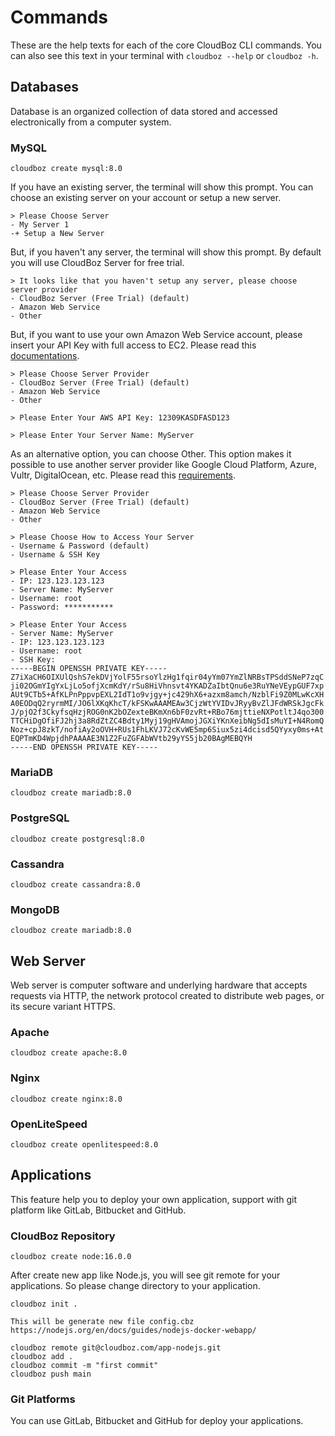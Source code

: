 # Commands

These are the help texts for each of the core CloudBoz CLI commands. You can also see this text in your terminal with `cloudboz --help` or `cloudboz -h`.

## Databases

Database is an organized collection of data stored and accessed electronically from a computer system.

### MySQL

```
cloudboz create mysql:8.0
```

If you have an existing server, the terminal will show this prompt. You can choose an existing server on your account or setup a new server.

```
> Please Choose Server
- My Server 1
-+ Setup a New Server
```

But, if you haven't any server, the terminal will show this prompt. By default you will use CloudBoz Server for free trial.&#x20;

```
> It looks like that you haven't setup any server, please choose server provider
- CloudBoz Server (Free Trial) (default)
- Amazon Web Service
- Other
```

But, if you want to use your own Amazon Web Service account, please insert your API Key with full access to EC2. Please read this [documentations](https://docs.aws.amazon.com/IAM/latest/UserGuide/id\_credentials\_access-keys.html).

```
> Please Choose Server Provider
- CloudBoz Server (Free Trial) (default)
- Amazon Web Service
- Other

> Please Enter Your AWS API Key: 12309KASDFASD123

> Please Enter Your Server Name: MyServer
```

As an alternative option, you can choose Other. This option makes it possible to use another server provider like Google Cloud Platform, Azure, Vultr, DigitalOcean, etc. Please read this [requirements](../requirements.md).

```
> Please Choose Server Provider
- CloudBoz Server (Free Trial) (default)
- Amazon Web Service
- Other

> Please Choose How to Access Your Server
- Username & Password (default)
- Username & SSH Key

> Please Enter Your Access
- IP: 123.123.123.123
- Server Name: MyServer
- Username: root
- Password: ***********

> Please Enter Your Access
- Server Name: MyServer
- IP: 123.123.123.123
- Username: root
- SSH Key:
-----BEGIN OPENSSH PRIVATE KEY-----
Z7iXaCH6OIXUlQshS7ekDVjYolF55rsoYlzHg1fqir04yYm07YmZlNRBsTPSddSNeP7zqC
ji02OGmYIgYxLjLo5ofjXcmKdY/rSu8HiVhnsvt4YKADZaIbtQnu6e3RuYNeVEypGUF7xp
AUt9CTb5+AfKLPnPppvpEXL2IdT1o9vjgy+jc429hX6+azxm8amch/NzblFi9Z0MLwKcXH
A0EODqQ2ryrmMI/JO6lXKqKhcT/kFSKwAAAMEAw3CjzWtYVIDvJRyyBvZlJFdWRSkJgcFk
J/pjO2f3CkyfsqHzjROG0nK2bOZexteBKmXn6bF0zvRt+RBo76mjttieNXPotltJ4qo300
TTCHiDgOfiFJ2hj3a8RdZtZC4Bdty1Myj19gHVAmojJGXiYKnXeibNg5dIsMuYI+N4RomQ
Noz+cpJ8zkT/nofiAy2oOVH+RUs1FhLKVJ72cKvWE5mp6Siux5zi4dcisd5QYyxy0ms+At
EQPTmKD4WpjdhPAAAAE3N1Z2FuZGFAbWVtb29yYS5jb20BAgMEBQYH
-----END OPENSSH PRIVATE KEY-----
```

### MariaDB

```
cloudboz create mariadb:8.0
```

### PostgreSQL

```
cloudboz create postgresql:8.0
```

### Cassandra

```
cloudboz create cassandra:8.0
```

### MongoDB

```
cloudboz create mariadb:8.0
```

## Web Server

Web server is computer software and underlying hardware that accepts requests via HTTP, the network protocol created to distribute web pages, or its secure variant HTTPS.

### Apache

```
cloudboz create apache:8.0
```

### Nginx

```
cloudboz create nginx:8.0
```

### OpenLiteSpeed

```
cloudboz create openlitespeed:8.0
```

## Applications

This feature help you to deploy your own application, support with git platform like GitLab, Bitbucket and GitHub.

### CloudBoz Repository

```
cloudboz create node:16.0.0
```

After create new app like Node.js, you will see git remote for your applications. So please change directory to your application.

```
cloudboz init .

This will be generate new file config.cbz
https://nodejs.org/en/docs/guides/nodejs-docker-webapp/

cloudboz remote git@cloudboz.com/app-nodejs.git
cloudboz add .
cloudboz commit -m "first commit"
cloudboz push main
```

### Git Platforms

You can use GitLab, Bitbucket and GitHub for deploy your applications.

